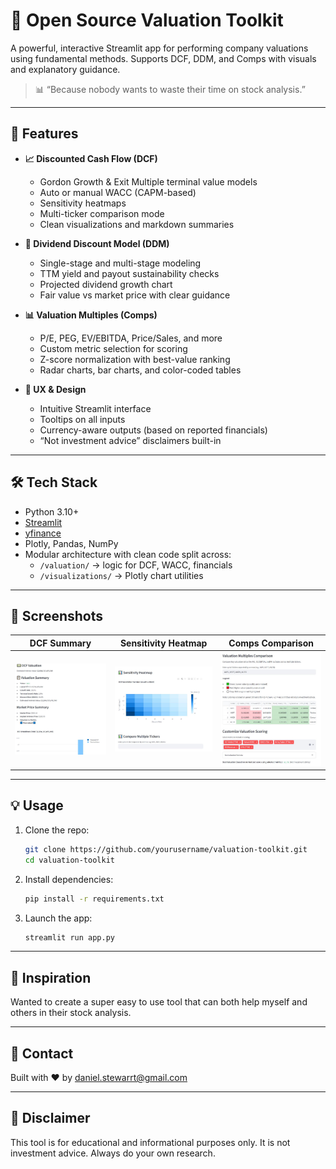 # 💼 Open Source Valuation Toolkit

A powerful, interactive Streamlit app for performing company valuations using fundamental methods. Supports DCF, DDM, and Comps with visuals and explanatory guidance.

> 📊 “Because nobody wants to waste their time on stock analysis.”

---

## 🚀 Features

- **📈 Discounted Cash Flow (DCF)**
  - Gordon Growth & Exit Multiple terminal value models
  - Auto or manual WACC (CAPM-based)
  - Sensitivity heatmaps
  - Multi-ticker comparison mode
  - Clean visualizations and markdown summaries

- **💸 Dividend Discount Model (DDM)**
  - Single-stage and multi-stage modeling
  - TTM yield and payout sustainability checks
  - Projected dividend growth chart
  - Fair value vs market price with clear guidance

- **📊 Valuation Multiples (Comps)**
  - P/E, PEG, EV/EBITDA, Price/Sales, and more
  - Custom metric selection for scoring
  - Z-score normalization with best-value ranking
  - Radar charts, bar charts, and color-coded tables

- **💬 UX & Design**
  - Intuitive Streamlit interface
  - Tooltips on all inputs
  - Currency-aware outputs (based on reported financials)
  - “Not investment advice” disclaimers built-in

---

## 🛠 Tech Stack

- Python 3.10+
- [Streamlit](https://streamlit.io/)
- [yfinance](https://github.com/ranaroussi/yfinance)
- Plotly, Pandas, NumPy
- Modular architecture with clean code split across:
  - `/valuation/` → logic for DCF, WACC, financials
  - `/visualizations/` → Plotly chart utilities

---

## 📸 Screenshots

| DCF Summary | Sensitivity Heatmap | Comps Comparison |
|-------------|----------------------|------------------|
| ![screenshot1](docs/screenshot1.JPG) | ![screenshot2](docs/screenshot2.JPG) | ![screenshot3](docs/screenshot3.JPG) |

---

## 💡 Usage

1. Clone the repo:
   ```bash
   git clone https://github.com/yourusername/valuation-toolkit.git
   cd valuation-toolkit

2. Install dependencies:
   ```bash
   pip install -r requirements.txt

3. Launch the app:
   ```bash
   streamlit run app.py

---

## 🧠 Inspiration

Wanted to create a super easy to use tool that can both help myself and others in their stock analysis.

---

## 📩 Contact

Built with ❤️ by daniel.stewarrt@gmail.com 

---

## 📜 Disclaimer

This tool is for educational and informational purposes only.
It is not investment advice. Always do your own research.





   
